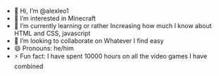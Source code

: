 - 👋 Hi, I’m @alexleo1
- 👀 I’m interested in Minecraft
- 🌱 I’m currently learning or rather Increasing how much I know about HTML and CSS, javascript
- 💞️ I’m looking to collaborate on Whatever I find easy
- 😄 Pronouns: he/him
- ⚡ Fun fact: I have spent 10000 hours on all the video games I have combined 
